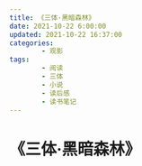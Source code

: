 ```yaml
---
title: 《三体·黑暗森林》
date: 2021-10-22 6:00:00
updated: 2021-10-22 16:37:00
categories:
        - 观影
tags:
        - 阅读
        - 三体
        - 小说
        - 读后感
        - 读书笔记
---
```


# 《三体·黑暗森林》
